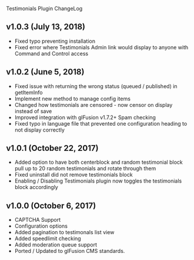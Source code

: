 Testimonials Plugin ChangeLog

## v1.0.3 (July 13, 2018)
  - Fixed typo preventing installation
  - Fixed error where Testimonials Admin link would display to anyone with Command and Control access

## v1.0.2 (June 5, 2018)
  - Fixed issue with returning the wrong status (queued / published) in getItemInfo
  - Implement new method to manage config items
  - Changed how testimonials are censored - now censor on display instead of save
  - Improved integration with glFusion v1.7.2+ Spam checking
  - Fixed typo in language file that prevented one configuration heading to not display correctly

## v1.0.1 (October 22, 2017)
  - Added option to have both centerblock and random testimonial block pull up to 20 random testimonials and rotate through them
  - Fixed uninstall did not remove testimonials block
  - Enabling / Disabling Testimonials plugin now toggles the testimonials block accordingly

## v1.0.0 (October 6, 2017)
  - CAPTCHA Support
  - Configuration options
  - Added pagination to testimonals list view
  - Added speedlimit checking
  - Added moderation queue support
  - Ported / Updated to glFusion CMS standards.
